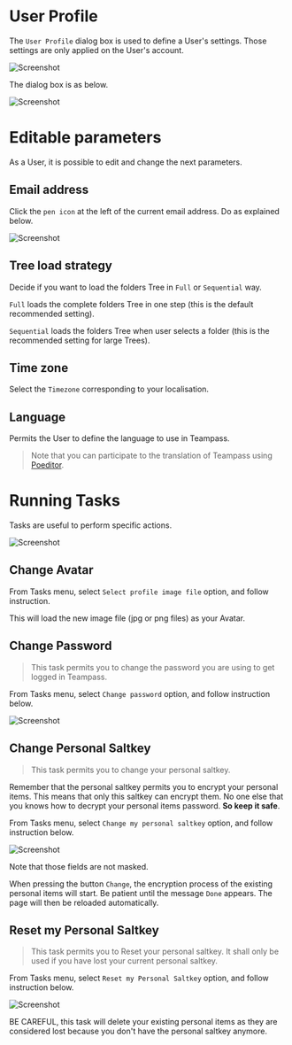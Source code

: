 # User Profile

The `User Profile` dialog box is used to define a User's settings. Those settings are only applied on the User's account.

![Screenshot](../img/feat-prof-1.png)

The dialog box is as below.

![Screenshot](../img/feat-prof-2.png)

# Editable parameters

As a User, it is possible to edit and change the next parameters.

## Email address

Click the `pen icon` at the left of the current email address. Do as explained below.

![Screenshot](../img/feat-prof-3.png)

## Tree load strategy

Decide if you want to load the folders Tree in `Full` or `Sequential` way.

`Full` loads the complete folders Tree in one step (this is the default recommended setting).

`Sequential` loads the folders Tree when user selects a folder (this is the recommended setting for large Trees).

## Time zone

Select the `Timezone` corresponding to your localisation.

## Language

Permits the User to define the language to use in Teampass.

> Note that you can participate to the translation of Teampass using [Poeditor](https://poeditor.com/projects/view?id=16418).

# Running Tasks

Tasks are useful to perform specific actions.

![Screenshot](../img/feat-prof-4.png)

## Change Avatar

From Tasks menu, select `Select profile image file` option, and follow instruction.

This will load the new image file (jpg or png files) as your Avatar.

## Change Password

> This task permits you to change the password you are using to get logged in Teampass.

From Tasks menu, select `Change password` option, and follow instruction below.

![Screenshot](../img/feat-prof-5.png)

## Change Personal Saltkey

> This task permits you to change your personal saltkey.
    
Remember that the personal saltkey permits you to encrypt your personal items. This means that only this saltkey can encrypt them. No one else that you knows how to decrypt your personal items password. **So keep it safe**.

From Tasks menu, select `Change my personal saltkey` option, and follow instruction below.

![Screenshot](../img/feat-prof-6.png)

Note that those fields are not masked.

When pressing the button `Change`, the encryption process of the existing personal items will start.
Be patient until the message `Done` appears. The page will then be reloaded automatically.

## Reset my Personal Saltkey

> This task permits you to Reset your personal saltkey. It shall only be used if you have lost your current personal saltkey.

From Tasks menu, select `Reset my Personal Saltkey` option, and follow instruction below.

![Screenshot](../img/feat-prof-7.png)

BE CAREFUL, this task will delete your existing personal items as they are considered lost because you don't have the personal saltkey anymore.
